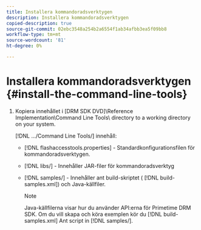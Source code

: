 ```yaml
---
title: Installera kommandoradsverktygen
description: Installera kommandoradsverktygen
copied-description: true
source-git-commit: 02ebc3548a254b2a6554f1ab34afbb3ea5f09bb8
workflow-type: tm+mt
source-wordcount: '81'
ht-degree: 0%

---
```


# Installera kommandoradsverktygen {#install-the-command-line-tools}

1. Kopiera innehållet i [DRM SDK DVD]\Reference Implementation\Command Line Tools\ directory to a working directory on your system.

   [!DNL .../Command Line Tools/] innehåll:

   * [!DNL flashaccesstools.properties] - Standardkonfigurationsfilen för kommandoradsverktygen.
   * [!DNL libs/] - Innehåller JAR-filer för kommandoradsverktyg
   * [!DNL samples/] - Innehåller ant build-skriptet ( [!DNL build-samples.xml]) och Java-källfiler.

     >[!NOTE]
     >
     >Java-källfilerna visar hur du använder API:erna för Primetime DRM SDK. Om du vill skapa och köra exemplen kör du [!DNL build-samples.xml] Ant script in [!DNL samples/].
